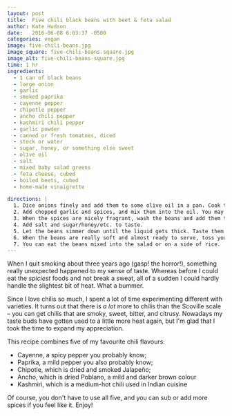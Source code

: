 ```yaml
---
layout: post
title:  Five chili black beans with beet & feta salad
author: Kate Hudson
date:   2016-06-08 6:03:37 -0500
categories: vegan
image: five-chili-beans.jpg
image_square: five-chili-beans-square.jpg
image_alt: five-chili-beans-square.jpg
time: 1 hr
ingredients:
  - 1 can of black beans
  - large onion
  - garlic
  - smoked paprika
  - cayenne pepper
  - chipotle pepper
  - ancho chili pepper
  - kashmiri chili pepper
  - garlic powder
  - canned or fresh tomatoes, diced
  - stock or water
  - sugar, honey, or something else sweet
  - olive oil
  - salt
  - mixed baby salad greens
  - feta cheese, cubed
  - boiled beets, cubed
  - home-made vinaigrette

directions: |
  1. Dice onions finely and add them to some olive oil in a pan. Cook them until they're soft, but not brown.
  2. Add chopped garlic and spices, and mix them into the oil. You may find you need to add more oil for the mixture not to be dry – don't skimp on it!
  3. When the spices are nicely fragrant, wash the beans and add them to the mixture. Then, add the tomatoes and stock or water.
  4. Add salt and sugar/honey/etc. to taste.
  5. Let the beans simmer down until the liquid gets thick. Taste them to see how they are – you may need to add a little more salt or sugar. Sometimes I will add a bit of BBQ sauce or even miso paste to round out the flavour.
  6. When the beans are really soft and almost ready to serve, toss your salad with the vinaigrette, feta, and beats. Season with salt and pepper.
  7. You can eat the beans mixed into the salad or on a side of rice.
---
```


When I quit smoking about three years ago (gasp! the horror!), something really unexpected happened to my sense of taste. Whereas before I could eat the *spiciest* foods and not break a sweat, all of a sudden I could hardly handle the slightest bit of heat. What a bummer.

Since I love chilis so much, I spent a lot of time experimenting different with varieties. It turns out that there is *a lot* more to chilis than the Scoville scale – you can get chilis that are smoky, sweet, bitter, and citrusy. Nowadays my taste buds have gotten used to a little more heat again, but I'm glad that I took the time to expand my appreciation.

This recipe combines five of my favourite chili flavours:

- Cayenne, a spicy pepper you probably know;
- Paprika, a mild pepper you also probably know;
- Chipotle, which is dried and smoked Jalapeño;
- Ancho, which is dried Poblano, a mild and darker brown colour
- Kashmiri, which is a medium-hot chili used in Indian cuisine

Of course, you don't have to use all five, and you can sub or add more spices if you feel like it. Enjoy!
